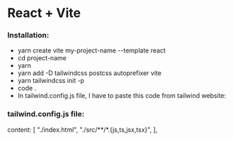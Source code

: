 # React + Vite

### Installation:

- yarn create vite my-project-name --template react
- cd project-name
- yarn
- yarn add -D tailwindcss postcss autoprefixer vite
- yarn tailwindcss init -p
- code .
- In tailwind.config.js file, I have to paste this code from tailwind website:

### tailwind.config.js file:
content: [
"./index.html",
"./src/**/*.{js,ts,jsx,tsx}",
],
